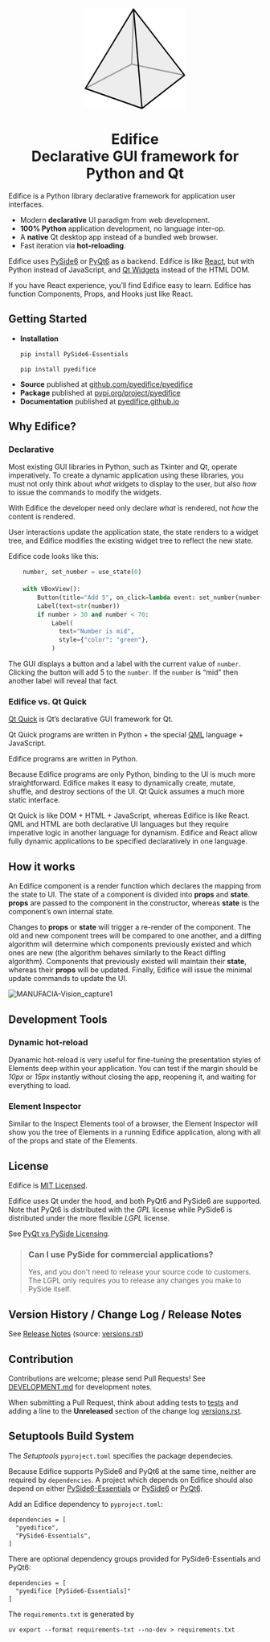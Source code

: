 <h3 align="center">
<img src="https://raw.githubusercontent.com/pyedifice/pyedifice/master/docs/source/image/EdificePyramid.svg" width="200">
</h3>

<h1 align=center>Edifice<br> Declarative GUI framework for Python and Qt</h1>

Edifice is a Python library declarative framework for application user
interfaces.

- Modern **declarative** UI paradigm from web development.
- **100% Python** application development, no language inter-op.
- A **native** Qt desktop app instead of a bundled web browser.
- Fast iteration via **hot-reloading**.

Edifice uses [PySide6](https://doc.qt.io/qtforpython-6/)
or [PyQt6](https://www.riverbankcomputing.com/static/Docs/PyQt6/introduction.html)
as a backend. Edifice is like
[React](https://react.dev/), but with
Python instead of JavaScript, and [Qt Widgets](https://doc.qt.io/qt-6/qtwidgets-index.html) instead of the HTML DOM.

If you have React experience, you’ll find Edifice easy to learn.
Edifice has function Components, Props, and Hooks just like React.

## Getting Started

* **Installation**
  ```console
  pip install PySide6-Essentials
  ```
  ```console
  pip install pyedifice
  ```
* **Source** published at [github.com/pyedifice/pyedifice](https://github.com/pyedifice/pyedifice)
* **Package** published at [pypi.org/project/pyedifice](https://pypi.org/project/pyedifice)
* **Documentation** published at [pyedifice.github.io](https://pyedifice.github.io)

## Why Edifice?

### Declarative

Most existing GUI libraries in Python, such as Tkinter and Qt, operate imperatively.
To create a dynamic application using these libraries,
you must not only think about *what* widgets to display to the user,
but also *how* to issue the commands to modify the widgets.

With Edifice the developer
need only declare *what* is rendered,
not *how* the content is rendered.

User interactions update the application state, the state renders to a widget tree,
and Edifice modifies the existing widget tree to reflect the new state.

Edifice code looks like this:

```python
    number, set_number = use_state(0)

    with VBoxView():
        Button(title="Add 5", on_click=lambda event: set_number(number+5))
        Label(text=str(number))
        if number > 30 and number < 70:
            Label(
              text="Number is mid",
              style={"color": "green"},
            )
```

The GUI displays
a button and a label with the current value of `number`.
Clicking the button will add 5 to the `number`.
If the `number` is “mid” then another label will reveal that fact.

### Edifice vs. Qt Quick

[Qt Quick](https://doc.qt.io/qtforpython-6/PySide6/QtQuick/) is Qt’s declarative GUI framework for Qt.

Qt Quick programs are written in Python + the
special [QML](https://doc.qt.io/qtforpython-6/overviews/qtdoc-qmlapplications.html) language + JavaScript.

Edifice programs are written in Python.

Because Edifice programs are only Python, binding to the
UI is much more straightforward.
Edifice makes it easy to dynamically create, mutate, shuffle, and destroy sections of the UI.
Qt Quick assumes a much more static interface.

Qt Quick is like DOM + HTML + JavaScript, whereas Edifice is like React.
QML and HTML are both declarative UI languages but
they require imperative logic in another language for dynamism.
Edifice and React allow fully dynamic applications to be specified
declaratively in one language.

## How it works

An Edifice component is a render function which declares the mapping from the state to UI.
The state of a component is divided into **props** and **state**.
**props** are passed to the component in the constructor,
whereas **state** is the component’s own internal state.

Changes to **props** or **state** will trigger a re-render of the component.
The old and new component trees will be compared to one another,
and a diffing algorithm will determine which components previously existed and which ones are new
(the algorithm behaves similarly to the React diffing algorithm).
Components that previously existed will maintain their **state**, whereas their **props** will be updated.
Finally, Edifice will issue the minimal update commands to update the UI.

![MANUFACIA-Vision_capture1](https://github.com/user-attachments/assets/eab9ec8e-1334-4d79-ae0e-f1ecd7f8adac)

## Development Tools

### Dynamic hot-reload

Dyanamic hot-reload is very useful for fine-tuning the presentation styles
of Elements deep within your application.
You can test if the margin should be *10px* or *15px* instantly without closing the app, reopening it, and waiting for everything to load.

### Element Inspector

Similar to the Inspect Elements tool of a browser, the Element Inspector will
show you the tree of Elements in a running Edifice application, along with all of the props
and state of the Elements.

## License
Edifice is [MIT Licensed](https://en.wikipedia.org/wiki/MIT_License).

Edifice uses Qt under the hood, and both PyQt6 and PySide6 are supported. Note that PyQt6 is distributed with the *GPL* license while PySide6 is distributed
under the more flexible *LGPL* license.

See [PyQt vs PySide Licensing](https://www.pythonguis.com/faq/pyqt-vs-pyside/).

> ### Can I use PySide for commercial applications?
> Yes, and you don't need to release your source code to customers. The LGPL only requires you to release any changes you make to PySide itself.

## Version History / Change Log / Release Notes

See [Release Notes](https://pyedifice.github.io/versions.html)
(source: [versions.rst](docs/source/versions.rst))


## Contribution

Contributions are welcome; please send Pull Requests! See
[DEVELOPMENT.md](https://github.com/pyedifice/pyedifice/blob/master/DEVELOPMENT.md)
for development notes.

When submitting a Pull Request, think about adding tests to [tests](tests) and
adding a line to the **Unreleased** section of the
change log [versions.rst](docs/source/versions.rst).

## Setuptools Build System

The *Setuptools* `pyproject.toml` specifies the package dependecies.

Because Edifice supports PySide6 and PyQt6 at the same time, neither
are required by `dependencies`. A project which depends
on Edifice should also depend on either
[PySide6-Essentials](https://pypi.org/project/PySide6-Essentials/)
or
[PySide6](https://pypi.org/project/PySide6/)
or
[PyQt6](https://pypi.org/project/PyQt6/).

Add an Edifice dependency to `pyproject.toml`:

```
dependencies = [
  "pyedifice",
  "PySide6-Essentials",
]
```

There are optional dependency groups provided for PySide6-Essentials and PyQt6:

```
dependencies = [
  "pyedifice [PySide6-Essentials]"
]
```

The `requirements.txt` is generated by

```console
uv export --format requirements-txt --no-dev > requirements.txt
```
